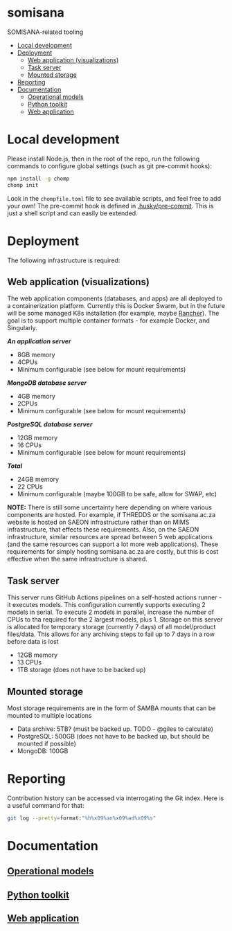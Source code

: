 # somisana

SOMISANA-related tooling

<!-- START doctoc generated TOC please keep comment here to allow auto update -->
<!-- DON'T EDIT THIS SECTION, INSTEAD RE-RUN doctoc TO UPDATE -->

- [Local development](#local-development)
- [Deployment](#deployment)
  - [Web application (visualizations)](#web-application-visualizations)
  - [Task server](#task-server)
  - [Mounted storage](#mounted-storage)
- [Reporting](#reporting)
- [Documentation](#documentation)
  - [Operational models](#operational-models)
  - [Python toolkit](#python-toolkit)
  - [Web application](#web-application)

<!-- END doctoc generated TOC please keep comment here to allow auto update -->

# Local development

Please install Node.js, then in the root of the repo, run the following commands to configure global settings (such as git pre-commit hooks):

```sh
npm install -g chomp
chomp init
```

Look in the `chompfile.toml` file to see available scripts, and feel free to add your own! The pre-commit hook is defined in [.husky/pre-commit](/.husky/pre-commit). This is just a shell script and can easily be extended.

# Deployment

The following infrastructure is required:

## Web application (visualizations)

The web application components (databases, and apps) are all deployed to a containerization platform. Currently this is Docker Swarm, but in the future will be some managed K8s installation (for example, maybe [Rancher](https://www.rancher.com/)). The goal is to support multiple container formats - for example Docker, and Singularly.

**_An application server_**

- 8GB memory
- 4CPUs
- Minimum configurable (see below for mount requirements)

**_MongoDB database server_**

- 4GB memory
- 2CPUs
- Minimum configurable (see below for mount requirements)

**_PostgreSQL database server_**

- 12GB memory
- 16 CPUs
- Minimum configurable (see below for mount requirements)

**_Total_**

- 24GB memory
- 22 CPUs
- Minimum configurable (maybe 100GB to be safe, allow for SWAP, etc)

**NOTE:** There is still some uncertainty here depending on where various components are hosted. For example, if THREDDS or the somisana.ac.za website is hosted on SAEON infrastructure rather than on MIMS infrastructure, that effects these requirements. Also, on the SAEON infrastructure, similar resources are spread between 5 web applications (and the same resources can support a lot more web applications). These requirements for simply hosting somisana.ac.za are costly, but this is cost effective when the same infrastructure is shared.

## Task server

This server runs GitHub Actions pipelines on a self-hosted actions runner - it executes models. This configuration currently supports executing 2 models in serial. To execute 2 models in parallel, increase the number of CPUs to tha required for the 2 largest models, plus 1. Storage on this server is allocated for temporary storage (currently 7 days) of all model/product files/data. This allows for any archiving steps to fail up to 7 days in a row before data is lost

- 12GB memory
- 13 CPUs
- 1TB storage (does not have to be backed up)

## Mounted storage

Most storage requirements are in the form of SAMBA mounts that can be mounted to multiple locations

- Data archive: 5TB? (must be backed up. TODO - @giles to calculate)
- PostgreSQL: 500GB (does not have to be backed up, but should be mounted if possible)
- MongoDB: 100GB

# Reporting
Contribution history can be accessed via interrogating the Git index. Here is a useful command for that:

```sh
git log --pretty=format:"%h%x09%an%x09%ad%x09%s"
```

# Documentation

## [Operational models](/models/)

## [Python toolkit](/toolkit/)

## [Web application](/web/)
